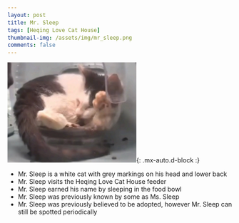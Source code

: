 ```yaml
---
layout: post
title: Mr. Sleep
tags: [Heqing Love Cat House]
thumbnail-img: /assets/img/mr_sleep.png
comments: false
---
```


![Mr. Sleep](/assets/img/mr_sleep.png){: .mx-auto.d-block :}

* Mr. Sleep is a white cat with grey markings on his head and lower back
* Mr. Sleep visits the Heqing Love Cat House feeder
* Mr. Sleep earned his name by sleeping in the food bowl
* Mr. Sleep was previously known by some as Ms. Sleep
* Mr. Sleep was previously believed to be adopted, however Mr. Sleep can still be spotted periodically
